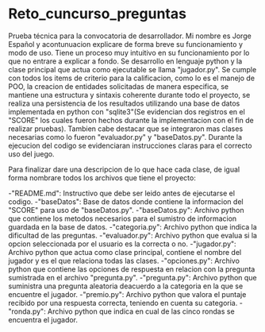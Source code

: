 # Reto_cuncurso_preguntas
Prueba técnica para la convocatoria de desarrollador.
Mi nombre es Jorge Español y acontunuacion explicare de forma breve su funcionamiento y modo de uso.
Tiene un proceso muy intuitivo en su funcionamiento por lo que no entrare a explicar a fondo.
Se desarrollo en lenguaje python y la clase principal que actua como ejecutable se llama "jugador.py".
Se cumple con todos los items de criterio para la calificacion, como lo es el manejo de POO,
la creacion de entidades solicitadas de manera especifica, se mantiene una estructura y sintaxis
coherente durante todo el proyecto, se realiza una persistencia de los resultados utilizando una base
de datos implementada en python con "sqlite3"(Se evidencian dos registros en el "SCORE" los cuales
fueron hechos durante la implementacion con el fin de realizar pruebas). Tambien cabe destacar que se
integraron mas clases necesarias como lo fueron "evaluador.py" y "baseDatos.py". Durante la ejecucion 
del codigo se evidenciaran instrucciones claras para el correcto uso del juego.

Para finalizar dare una descripcion de lo que hace cada clase,  de igual forma nombrare todos los archivos
que tiene el proyecto:

-"README.md": Instructivo que debe ser leido antes de ejecutarse el codigo.
-"baseDatos": Base de datos donde contiene la informacion del "SCORE" para uso de "baseDatos.py".
-"baseDatos.py": Archivo python que contiene los metodos necesarios para el sumistro de informacion guardada en la base de datos.
-"categoria.py": Archivo python que indica la dificultad de las preguntas.
-"evaluador.py": Archivo python que evalua si la opcion seleccionada por el usuario es la correcta o no.
-"jugador.py": Archivo python que actua como clase principal, contiene el nombre del jugador y es el que relaciona todas las clases.
-"opciones.py": Archivo python que contiene las opciones de respuesta en relacion con la pregunta sumistrada en el archivo "pregunta.py".
-"pregunta.py": Archivo python que suministra una pregunta aleatoria deacuerdo a la categoria en la que se encuentre el jugador.
-"premio.py": Archivo python que valora el puntaje recibido por una respuesta correcta, teniendo en cuenta su categoria.
-"ronda.py": Archivo python que indica en cual de las cinco rondas se encuentra el jugador.